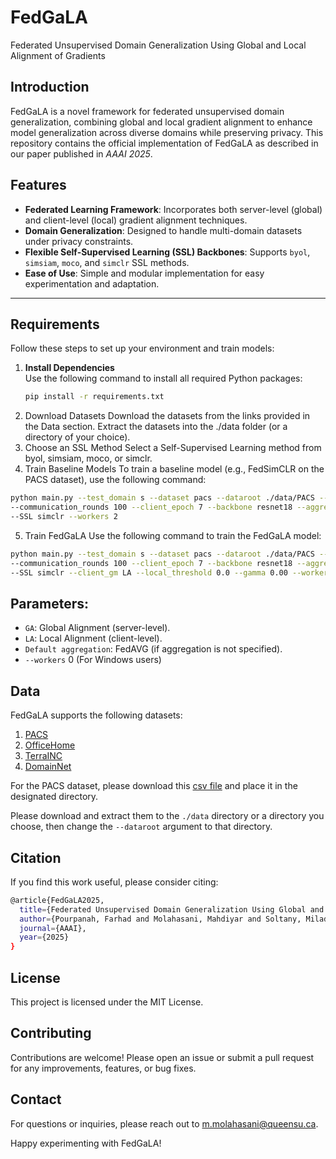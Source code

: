 # FedGaLA
Federated Unsupervised Domain Generalization Using Global and Local Alignment of Gradients

## Introduction
FedGaLA is a novel framework for federated unsupervised domain generalization, combining global and local gradient alignment to enhance model generalization across diverse domains while preserving privacy. This repository contains the official implementation of FedGaLA as described in our paper published in *AAAI 2025*.

## Features
- **Federated Learning Framework**: Incorporates both server-level (global) and client-level (local) gradient alignment techniques.
- **Domain Generalization**: Designed to handle multi-domain datasets under privacy constraints.
- **Flexible Self-Supervised Learning (SSL) Backbones**: Supports `byol`, `simsiam`, `moco`, and `simclr` SSL methods.
- **Ease of Use**: Simple and modular implementation for easy experimentation and adaptation.

---

## Requirements
Follow these steps to set up your environment and train models:

1. **Install Dependencies**  
   Use the following command to install all required Python packages:
   ```bash
   pip install -r requirements.txt
   ```
2.	Download Datasets
Download the datasets from the links provided in the Data section. Extract the datasets into the ./data folder (or a directory of your choice).
3.	Choose an SSL Method
Select a Self-Supervised Learning method from byol, simsiam, moco, or simclr.
4.	Train Baseline Models
To train a baseline model (e.g., FedSimCLR on the PACS dataset), use the following command:

```bash
python main.py --test_domain s --dataset pacs --dataroot ./data/PACS --labeled_ratio 0.1 \
--communication_rounds 100 --client_epoch 7 --backbone resnet18 --aggregation FedAVG \
--SSL simclr --workers 2
```

5.	Train FedGaLA
Use the following command to train the FedGaLA model:

```bash
python main.py --test_domain s --dataset pacs --dataroot ./data/PACS --labeled_ratio 0.1 \
--communication_rounds 100 --client_epoch 7 --backbone resnet18 --aggregation GA \
--SSL simclr --client_gm LA --local_threshold 0.0 --gamma 0.00 --workers 2
```

## Parameters:
- `GA`: Global Alignment (server-level).
- `LA`: Local Alignment (client-level).
- `Default aggregation`: FedAVG (if aggregation is not specified).
- `--workers` 0 (For Windows users)

## Data

FedGaLA supports the following datasets:
1. [PACS](https://www.v7labs.com/open-datasets/pacs)
2. [OfficeHome](https://www.hemanthdv.org/officeHomeDataset.html)
3. [TerraINC](https://lilablobssc.blob.core.windows.net/caltechcameratraps/eccv_18_all_images_sm.tar.gz)
4. [DomainNet](http://ai.bu.edu/M3SDA/)

For the PACS dataset, please download this [csv file](https://drive.google.com/file/d/19DZCyBbe_F_-7iUrTxG-AEDlpIUzvpFJ/view?usp=sharing) and place it in the designated directory.

Please download and extract them to the `./data` directory or a directory you choose, then change the `--dataroot` argument to that directory.


## Citation

If you find this work useful, please consider citing:

```bash
@article{FedGaLA2025,
  title={Federated Unsupervised Domain Generalization Using Global and Local Alignment of Gradients},
  author={Pourpanah, Farhad and Molahasani, Mahdiyar and Soltany, Milad and Greenspan, Michael and Etemad, Ali},
  journal={AAAI},
  year={2025}
}
```

## License

This project is licensed under the MIT License.

## Contributing

Contributions are welcome! Please open an issue or submit a pull request for any improvements, features, or bug fixes.

## Contact

For questions or inquiries, please reach out to m.molahasani@queensu.ca.

Happy experimenting with FedGaLA!



